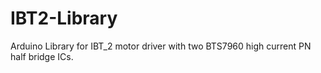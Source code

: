 # IBT2-Library
Arduino Library for IBT_2 motor driver with two BTS7960 high current PN half bridge ICs.
